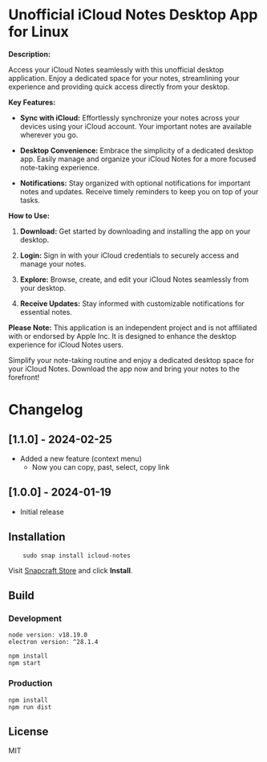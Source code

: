 # Unofficial iCloud Notes Desktop App for Linux

**Description:**

Access your iCloud Notes seamlessly with this unofficial desktop application. Enjoy a dedicated space for your notes, streamlining your experience and providing quick access directly from your desktop.

**Key Features:**

- **Sync with iCloud:** Effortlessly synchronize your notes across your devices using your iCloud account. Your important notes are available wherever you go.

- **Desktop Convenience:** Embrace the simplicity of a dedicated desktop app. Easily manage and organize your iCloud Notes for a more focused note-taking experience.

- **Notifications:** Stay organized with optional notifications for important notes and updates. Receive timely reminders to keep you on top of your tasks.

**How to Use:**

1. **Download:** Get started by downloading and installing the app on your desktop.

2. **Login:** Sign in with your iCloud credentials to securely access and manage your notes.

3. **Explore:** Browse, create, and edit your iCloud Notes seamlessly from your desktop.

4. **Receive Updates:** Stay informed with customizable notifications for essential notes.

**Please Note:**
This application is an independent project and is not affiliated with or endorsed by Apple Inc. It is designed to enhance the desktop experience for iCloud Notes users.

Simplify your note-taking routine and enjoy a dedicated desktop space for your iCloud Notes. Download the app now and bring your notes to the forefront!


# Changelog

## [1.1.0] - 2024-02-25
- Added a new feature (context menu)
    - Now you can copy, past, select, copy link
## [1.0.0] - 2024-01-19
- Initial release



## Installation

```shell script
    sudo snap install icloud-notes
```

Visit [Snapcraft Store](https://snapcraft.io/icloud-notes) and click **Install**.

## Build

### Development

``` shell script
node version: v18.19.0
electron version: ^28.1.4

```

```shell script
npm install
npm start
```

### Production

```shell script
npm install
npm run dist
```

## License

MIT